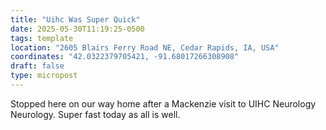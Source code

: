 ```yaml
---
title: "Uihc Was Super Quick"
date: 2025-05-30T11:19:25-0500
tags: template
location: "2605 Blairs Ferry Road NE, Cedar Rapids, IA, USA"
coordinates: "42.0322379705421, -91.68017266308908"
draft: false
type: micropost
---
```

Stopped here on our way home after a Mackenzie visit to UIHC Neurology Neurology. Super fast today as all is well.

